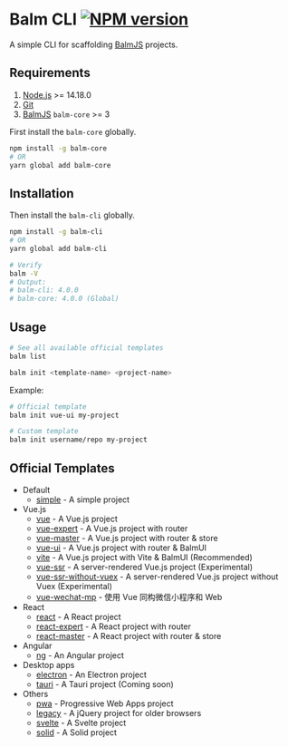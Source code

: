 # Balm CLI [![NPM version][balm-cli-image]][balm-cli-url]

A simple CLI for scaffolding [BalmJS](https://github.com/balmjs/balm) projects.

## Requirements

1. [Node.js](https://nodejs.org/) >= 14.18.0
2. [Git](https://git-scm.com/)
3. [BalmJS](https://balm.js.org/) `balm-core` >= 3

First install the `balm-core` globally.

```sh
npm install -g balm-core
# OR
yarn global add balm-core
```

## Installation

Then install the `balm-cli` globally.

```sh
npm install -g balm-cli
# OR
yarn global add balm-cli

# Verify
balm -V
# Output:
# balm-cli: 4.0.0
# balm-core: 4.0.0 (Global)
```

## Usage

```sh
# See all available official templates
balm list
```

```sh
balm init <template-name> <project-name>
```

Example:

```sh
# Official template
balm init vue-ui my-project
```

```sh
# Custom template
balm init username/repo my-project
```

## Official Templates

- Default
  - [simple](https://github.com/balmjs/template-simple) - A simple project
- Vue.js
  - [vue](https://github.com/balmjs/template-vue) - A Vue.js project
  - [vue-expert](https://github.com/balmjs/template-vue-expert) - A Vue.js project with router
  - [vue-master](https://github.com/balmjs/template-vue-master) - A Vue.js project with router & store
  - [vue-ui](https://github.com/balmjs/template-vue-ui) - A Vue.js project with router & BalmUI
  - [vite](https://github.com/balmjs/template-vite) - A Vue.js project with Vite & BalmUI (Recommended)
  - [vue-ssr](https://github.com/balmjs/template-vue-ssr) - A server-rendered Vue.js project (Experimental)
  - [vue-ssr-without-vuex](https://github.com/balmjs/template-vue-ssr-without-vuex) - A server-rendered Vue.js project without Vuex (Experimental)
  - [vue-wechat-mp](https://github.com/balmjs/template-vue-wechat-mp) - 使用 Vue 同构微信小程序和 Web
- React
  - [react](https://github.com/balmjs/template-react) - A React project
  - [react-expert](https://github.com/balmjs/template-react-expert) - A React project with router
  - [react-master](https://github.com/balmjs/template-react-master) - A React project with router & store
- Angular
  - [ng](https://github.com/balmjs/template-ng) - An Angular project
- Desktop apps
  - [electron](https://github.com/balmjs/template-electron) - An Electron project
  - [tauri](https://github.com/balmjs/template-tauri) - A Tauri project (Coming soon)
- Others
  - [pwa](https://github.com/balmjs/template-pwa) - Progressive Web Apps project
  - [legacy](https://github.com/balmjs/template-legacy) - A jQuery project for older browsers
  - [svelte](https://github.com/balmjs/template-svelte) - A Svelte project
  - [solid](https://github.com/balmjs/template-solid) - A Solid project

[balm-cli-image]: https://img.shields.io/npm/v/balm-cli
[balm-cli-url]: https://www.npmjs.com/package/balm-cli
